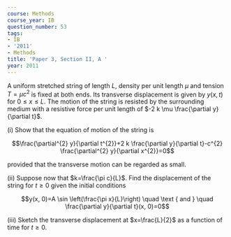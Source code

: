 ```yaml
---
course: Methods
course_year: IB
question_number: 53
tags:
- IB
- '2011'
- Methods
title: 'Paper 3, Section II, A '
year: 2011
---
```




A uniform stretched string of length $L$, density per unit length $\mu$ and tension $T=\mu c^{2}$ is fixed at both ends. Its transverse displacement is given by $y(x, t)$ for $0 \leqslant x \leqslant L$. The motion of the string is resisted by the surrounding medium with a resistive force per unit length of $-2 k \mu \frac{\partial y}{\partial t}$.

(i) Show that the equation of motion of the string is

$$\frac{\partial^{2} y}{\partial t^{2}}+2 k \frac{\partial y}{\partial t}-c^{2} \frac{\partial^{2} y}{\partial x^{2}}=0$$

provided that the transverse motion can be regarded as small.

(ii) Suppose now that $k=\frac{\pi c}{L}$. Find the displacement of the string for $t \geqslant 0$ given the initial conditions

$$y(x, 0)=A \sin \left(\frac{\pi x}{L}\right) \quad \text { and } \quad \frac{\partial y}{\partial t}(x, 0)=0$$

(iii) Sketch the transverse displacement at $x=\frac{L}{2}$ as a function of time for $t \geqslant 0$.